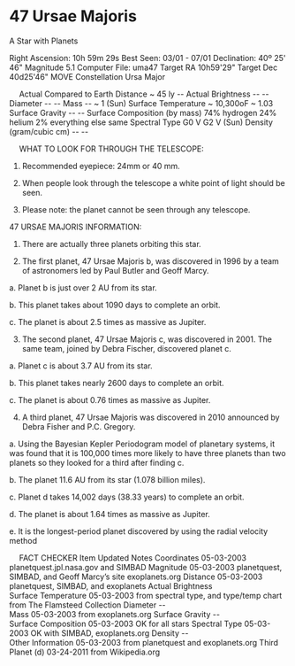 # 47 Ursae Majoris
A Star with Planets

Right Ascension:	10h 59m 29s	Best Seen:	03/01 - 07/01
Declination:	40º 25' 46"	Magnitude	5.1
Computer File:	uma47
Target RA  10h59'29"
Target Dec 40d25'46"
MOVE	Constellation	Ursa Major

 
	Actual	Compared to Earth
Distance	~ 45 ly	--
Actual Brightness	--	--
Diameter	--	--
Mass	--	~ 1 (Sun)
Surface Temperature	~ 10,300oF	~ 1.03
Surface Gravity	--	--
Surface Composition (by mass)	74% hydrogen
24% helium
2% everything else	same
Spectral Type	G0 V	G2 V (Sun)
Density (gram/cubic cm)	--	--

 
WHAT TO LOOK FOR THROUGH THE TELESCOPE:
1.	Recommended eyepiece: 24mm or 40 mm.

2.	When people look through the telescope a white point of light should be seen.

3.	Please note: the planet cannot be seen through any telescope.

47 URSAE MAJORIS INFORMATION:
1.	There are actually three planets orbiting this star.

2.	The first planet, 47 Ursae Majoris b, was discovered in 1996 by a team of astronomers led by Paul Butler and Geoff Marcy.

a.	Planet b is just over 2 AU from its star.

b.	This planet takes about 1090 days to complete an orbit.

c.	The planet is about 2.5 times as massive as Jupiter. 

3.	The second planet, 47 Ursae Majoris c, was discovered in 2001.  The same team, joined by Debra Fischer, discovered planet c.

a.	Planet c is about 3.7 AU from its star.

b.	This planet takes nearly 2600 days to complete an orbit.

c.	The planet is about 0.76 times as massive as Jupiter.

4.	A third planet, 47 Ursae Majoris was discovered in 2010 announced by Debra Fisher and P.C. Gregory.  

a.	Using the Bayesian Kepler Periodogram model of planetary systems, it was found that it is 100,000 times more likely to have three planets than two planets so they looked for a third after finding c. 

b.	The planet 11.6 AU from its star (1.078 billion miles).

c.	Planet d takes 14,002 days (38.33 years) to complete an orbit.

d.	The planet is about 1.64 times as massive as Jupiter.  

e.	It is the longest-period planet discovered by using the radial velocity method

 
FACT CHECKER
Item	Updated	Notes
Coordinates	05-03-2003	planetquest.jpl.nasa.gov and SIMBAD
Magnitude	05-03-2003	planetquest, SIMBAD, and Geoff Marcy’s site exoplanets.org
Distance	05-03-2003	planetquest, SIMBAD, and exoplanets
Actual Brightness		
Surface Temperature	05-03-2003	from spectral type, and type/temp chart from The Flamsteed Collection
Diameter	--	
Mass	05-03-2003	from exoplanets.org
Surface Gravity	--	
Surface Composition	05-03-2003	OK for all stars
Spectral Type	05-03-2003	OK with SIMBAD, exoplanets.org
Density	--	
Other Information	05-03-2003	from planetquest and exoplanets.org
Third Planet (d)	03-24-2011	from Wikipedia.org

